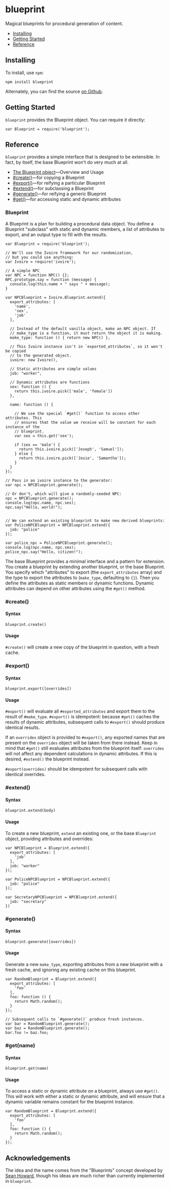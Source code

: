 blueprint
=========

Magical blueprints for procedural generation of content.

- [Installing](#installing)
- [Getting Started](#getting-started)
- [Reference](#reference)


Installing
----------

To install, use `npm`:

```
npm install blueprint
```

Alternately, you can find the source [on Github](https://github.com/dreamhorn/blueprint).


Getting Started
---------------

`blueprint` provides the Blueprint object. You can require it directly:

```
var Blueprint = require('blueprint');
```


Reference
---------

`blueprint` provides a simple interface that is designed to be extensible. In
fact, by itself, the base Blueprint won't do very much at all.


- [The Blueprint object](#blueprint)—Overview and Usage
- [#create()](#create)—for copying a Blueprint
- [#export()](#export)—for reifying a particular Blueprint
- [#extend()](#extend)—for subclassing a Blueprint
- [#generate()](#generate)—for reifying a generic Blueprint
- [#get()](#get)—for accessing static and dynamic attributes


### Blueprint

A Blueprint is a plan for building a procedural data object. You define a
Blueprint "subclass" with static and dynamic members, a list of attributes to
export, and an output type to fill with the results.

    var Blueprint = require('blueprint');

    // We'll use the Ivoire framework for our randomization,
    // but you could use anything:
    var Ivoire = require('ivoire');

    // A simple NPC
    var NPC = function NPC() {};
    NPC.prototype.say = function (message) {
      console.log(this.name + " says " + message);
    }

    var NPCBlueprint = Ivoire.Blueprint.extend({
      export_attributes: [
        'name',
        'sex',
        'job'
      ],

      // Instead of the default vanilla object, make an NPC object. If
      // make_type is a function, it must return the object it is making.
      make_type: function () { return new NPC() },

      // This Ivoire instance isn't in `exported_attributes`, so it won't be copied
      // to the generated object.
      ivoire: new Ivoire(),

      // Static attributes are simple values
      job: "worker",

      // Dynamic attributes are functions
      sex: function () {
        return this.ivoire.pick(['male', 'female'])
      },

      name: function () {

        // We use the special `#get()` function to access other attributes. This
        // ensures that the value we receive will be constant for each instance of the
        // blueprint.
        var sex = this.get('sex');

        if (sex == 'male') {
          return this.ivoire.pick(['Joseph', 'Samuel']);
        } else {
          return this.ivoire.pick(['Josie', 'Samantha']);
        }
      }
    });

    // Pass in an ivoire instance to the generator:
    var npc = NPCBlueprint.generate();

    // Or don't, which will give a randomly-seeded NPC:
    npc = NPCBlueprint.generate();
    console.log(npc.name, npc.sex);
    npc.say("Hello, world!");


    // We can extend an existing blueprint to make new derived blueprints:
    var PoliceNPCBlueprint = NPCBlueprint.extend({
      job: "police"
    });

    var police_npc = PoliceNPCBlueprint.generate();
    console.log(npc.name, npc.sex);
    police_npc.say("Hello, citizen!");


The base Blueprint provides a minimal interface and a pattern for
extension. You create a blueprint by extending another blueprint, or the base
Blueprint. You specify which "attributes" to export (the `export_attributes`
array) and the type to export the attributes to (`make_type`, defaulting to
`{}`). Then you define the attributes as static members or dynamic
functions. Dynamic attributes can depend on other attributes using the `#get()`
method.

### #create()

#### Syntax

    blueprint.create()

#### Usage

`#create()` will create a new copy of the blueprint in question, with a fresh
cache.


### #export()

#### Syntax

    blueprint.export([overrides])

#### Usage

`#export()` will evaluate all `#exported_attributes` and export them to the
result of `#make_type`. `#export()` is idempotent: because `#get()` caches the
results of dynamic attributes, subsequent calls to `#export()` should produce
identical results.

If an `overrides` object is provided to `#export()`, any exported names that
are present on the `overrides` object will be taken from there instead. Keep in
mind that `#get()` still evaluates attributes from the blueprint itself:
`overrides` will not affect any dependent calculations in dynamic
attributes. If this is desired, `#extend()` the blueprint instead.

`#export(overrides)` should be idempotent for subsequent calls with identical
overrides.


### #extend()

#### Syntax

    blueprint.extend(body)

#### Usage

To create a new blueprint, `extend` an existing one, or the base
`Blueprint` object, providing attributes and overrides:

    var NPCBlueprint = Blueprint.extend({
      export_attributes: [
        'job'
      ],
      job: "worker"
    });

    var PoliceNPCBlueprint = NPCBlueprint.extend({
      job: "police"
    });

    var SecretaryNPCBlueprint = NPCBlueprint.extend({
      job: "secretary"
    })


### #generate()

#### Syntax

    blueprint.generate([overrides])

#### Usage

Generate a new `make_type`, exporting attributes from a new blueprint with a
fresh cache, and ignoring any existing cache on this blueprint.

    var RandomBlueprint = Blueprint.extend({
      export_attributes: [
        'foo'
      ],
      foo: function () {
        return Math.random();
      }
    });

    // Subsequent calls to `#generate()` produce fresh instances.
    var bar = RandomBlueprint.generate();
    var baz = RandomBlueprint.generate();
    bar.foo != baz.foo;


### #get(name)

#### Syntax

    blueprint.get(name)

#### Usage

To access a static or dynamic attribute on a blueprint, always use
`#get()`. This will work with either a static or dynamic attribute, and will
ensure that a dynamic variable remains constant for the blueprint instance.

    var RandomBlueprint = Blueprint.extend({
      export_attributes: [
        'foo'
      ],
      foo: function () {
        return Math.random();
      }
    });




Acknowledgements
----------------

The idea and the name comes from the "Blueprints" concept developed by
[Sean Howard](http://www.squidi.net/three/entry.php?id=165), though his ideas
are much richer than currently implemented in `blueprint`.
